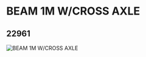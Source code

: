 # BEAM 1M W/CROSS AXLE
## 22961
![BEAM 1M W/CROSS AXLE](https://lc-www-live-s.legocdn.com/media/bricks/5/2/6123815.jpg)